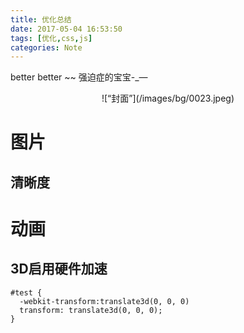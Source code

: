 ```yaml
---
title: 优化总结
date: 2017-05-04 16:53:50
tags: [优化,css,js]
categories: Note
---
```


better better ~~ 强迫症的宝宝-_—
<div align=center>
![“封面”](/images/bg/0023.jpeg)
</div>
<!--more-->

# 图片
## 清晰度

# 动画
## 3D启用硬件加速
```
#test {
  -webkit-transform:translate3d(0, 0, 0)
  transform: translate3d(0, 0, 0);
}
```

